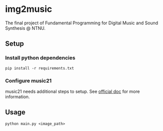 # img2music

The final project of Fundamental Programming for Digital Music and Sound Synthesis @ NTNU.

## Setup

### Install python dependencies

```shell
pip install -r requirements.txt
```

### Configure music21

music21 needs additional steps to setup. See [official doc](https://web.mit.edu/music21/doc/installing/index.html) for more information.


## Usage

```shell
python main.py <image_path>
```
